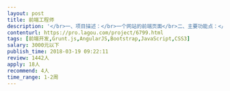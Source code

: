 ```yaml
---                
layout: post       
title: 前端工程师           
description: '</br>一、项目描述：</br>一个网站的前端页面</br>二、主要功能点：</br></br>主页，附页，产品信息等等</br>三、可参考产品：</br></br>https://mart.coding.net/publish</br>四、人员要求：</br></br>熟悉前端代码，简洁加载快，兼容性好，</br>3、良好的沟通能力和契约精神。</br>'     
contenturl: https://pro.lagou.com/project/6799.html      
tags: [前端开发,Grunt.js,AngularJS,Bootstrap,JavaScript,CSS3]            
salary: 3000元以下          
publish_time: 2018-03-19 09:22:11         
review: 1442人                   
apply: 18人                   
recommend: 4人                   
time_range: 1-2周              
---                 
```

